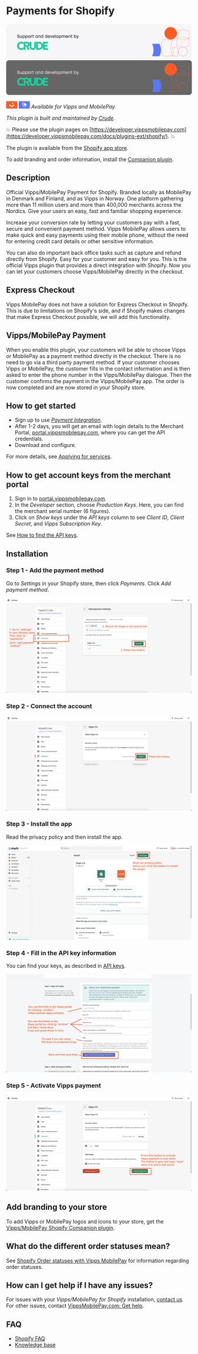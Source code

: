 <!-- START_METADATA
---
title: Payments for Shopify
sidebar_position: 1
description: Provide Vipps/MobilePay payments for Shopify.
pagination_next: null
pagination_prev: null
---
END_METADATA -->

# Payments for Shopify

![Support and development by Crude ](./docs/images/crude.svg#gh-light-mode-only)![Support and development by Crude](./docs/images/crude_dark.svg#gh-dark-mode-only)

![Vipps](./docs/images/vipps.png) ![MobilePay](./docs/images/mp.png) *Available for Vipps and MobilePay.*

*This plugin is built and maintained by [Crude](https://crude.no/).*

<!-- START_COMMENT -->
💥 Please use the plugin pages on [https://developer.vippsmobilepay.com](https://developer.vippsmobilepay.com/docs/plugins-ext/shopify/). 💥
<!-- END_COMMENT -->

The plugin is available from the [Shopify app store](https://apps.shopify.com/vipps?locale=nb).

To add branding and order information, install the [Companion plugin](https://developer.vippsmobilepay.com/docs/plugins-ext/shopify-companion/).

## Description

Official Vipps/MobilePay Payment for Shopify. Branded locally as MobilePay in Denmark and Finland, and as Vipps in Norway. One platform gathering more than 11 million users and more than 400,000 merchants across the Nordics. Give your users an easy, fast and familiar shopping experience.

Increase your conversion rate by letting your customers pay with a fast, secure and convenient payment method. Vipps MobilePay allows users to make quick and easy payments using their mobile phone, without the need for entering credit card details or other sensitive information.

You can also do important back office tasks such as capture and refund directly from Shopify. Easy for your customer and easy for you.
This is the official Vipps plugin that provides a direct integration with Shopify. Now you can let your customers choose Vipps/MobilePay directly in the checkout.

## Express Checkout

Vipps MobilePay does not have a solution for Express Checkout in Shopify.
This is due to limitations on Shopify's side, and if Shopify makes changes that
make Express Checkout possible, we will add this functionality.

## Vipps/MobilePay Payment

When you enable this plugin, your customers will be able to choose Vipps or MobilePay as a payment method directly in the checkout. There is no need to go via a third party payment method. If your customer chooses Vipps or MobilePay, the customer fills in the contact information and is then asked to enter the phone number in the Vipps/MobilePay dialogue. Then the customer confirms the payment in the Vipps/MobilePay app. The order is now completed and are now stored in your Shopify store.

## How to get started

- Sign up to use [*Payment Integration*](https://vippsmobilepay.com/online/payment-integration).
- After 1-2 days, you will get an email with login details to the Merchant Portal, [portal.vippsmobilepay.com](https://portal.vippsmobilepay.com/), where you can get the API credentials.
- Download and configure.

For more details, see [Applying for services](https://developer.vippsmobilepay.com/docs/knowledge-base/applying-for-services/).

## How to get account keys from the merchant portal

1. Sign in to [portal.vippsmobilepay.com](https://portal.vippsmobilepay.com/).
2. In the *Developer* section, choose *Production Keys*. Here, you can find the merchant serial number (6 figures).
3. Click on *Show keys* under the *API keys* column to see *Client ID*, *Client Secret*, and *Vipps Subscription Key*.

See [How to find the API keys](https://developer.vippsmobilepay.com/docs/knowledge-base/portal#how-to-find-the-api-keys).

## Installation

### Step 1 - Add the payment method

Go to *Settings* in your Shopify store, then click *Payments*. Click *Add payment method*.

![Step 1](./docs/images/Vipps2Shopify1.png)

### Step 2 - Connect the account

![Step 2](./docs/images/Vipps2Shopify2.png)

### Step 3 - Install the app

Read the privacy policy and then install the app.

![Step 3](./docs/images/Vipps2Shopify3.png)

### Step 4 - Fill in the API key information

You can find your keys, as described in
[API keys](https://developer.vippsmobilepay.com/docs/knowledge-base/api-keys/).

![Step 4](./docs/images/Vipps2Shopify4.png)

### Step 5 - Activate Vipps payment

![Step 5](./docs/images/Vipps2Shopify5.png)


## Add branding to your store

To add Vipps or MobilePay logos and icons to your store, get the [Vipps/MobilePay Shopify Companion plugin](https://developer.vippsmobilepay.com/docs/plugins-ext/shopify-companion/).

## What do the different order statuses mean?

See [Shopify Order statuses with Vipps MobilePay](shopify-faq.md#what-do-the-different-order-statuses-in-shopify-mean-when-combined-with-vipps-mobilepay) for information regarding order statuses.

## How can I get help if I have any issues?

For issues with your *Vipps/MobilePay for Shopify* installation, [contact us](https://vipps-shopify.atlassian.net/servicedesk/customer/portal/3). For other issues, contact [VippsMobilePay.com: Get help](https://vippsmobilepay.com/info/help).


## FAQ

* [Shopify FAQ](shopify-faq.md)
* [Knowledge base](https://developer.vippsmobilepay.com/docs/knowledge-base)
